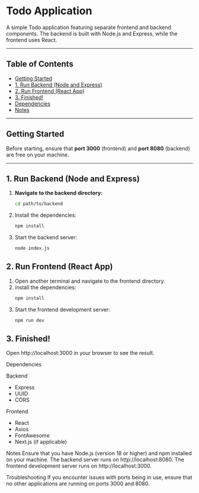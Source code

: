 # Todo Application

A simple Todo application featuring separate frontend and backend components. The backend is built with Node.js and Express, while the frontend uses React.

---

## Table of Contents

- [Getting Started](#getting-started)
- [1. Run Backend (Node and Express)](#1-run-backend-node-and-express)
- [2. Run Frontend (React App)](#2-run-frontend-react-app)
- [3. Finished!](#3-finished)
- [Dependencies](#dependencies)
- [Notes](#notes)

---

## Getting Started

Before starting, ensure that **port 3000** (frontend) and **port 8080** (backend) are free on your machine.

---

## 1. Run Backend (Node and Express)

1. **Navigate to the backend directory:**
   ```bash
   cd path/to/backend
   ```
2. Install the dependencies:
   ```bash
   npm install
   ```
3. Start the backend server:
   ```bash
   node index.js
   ```

## 2. Run Frontend (React App)

1. Open another terminal and navigate to the frontend directory.
2. install the dependencies:
   ```bash
   npm install
   ```
3. Start the frontend development server:
   ```bash
   npm run dev
   ```

## 3. Finished!

Open http://localhost:3000 in your browser to see the result.

Dependencies

Backend

- Express
- UUID
- CORS

Frontend

- React
- Axios
- FontAwesome
- Next.js (if applicable)

Notes
Ensure that you have Node.js (version 18 or higher) and npm installed on your machine.
The backend server runs on http://localhost:8080.
The frontend development server runs on http://localhost:3000.

Troubleshooting
If you encounter issues with ports being in use, ensure that no other applications are running on ports 3000 and 8080.
